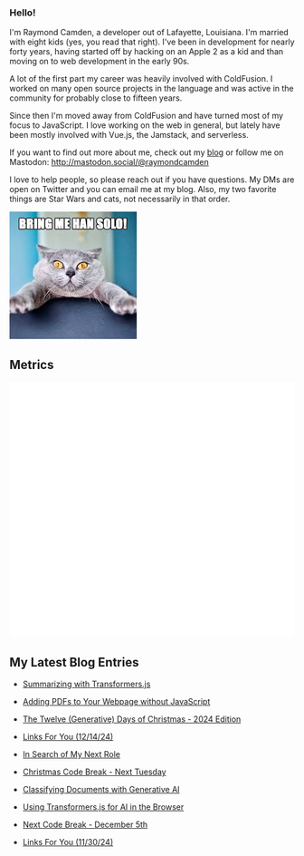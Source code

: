 ### Hello!

I'm Raymond Camden, a developer out of Lafayette, Louisiana. I'm married with eight kids (yes, you read that right). I've been in development for nearly forty years, having started off by hacking on an Apple 2 as a kid and than moving on to web development in the early 90s.

A lot of the first part my career was heavily involved with ColdFusion. I worked on many open source projects in the language and was active in the community for probably close to fifteen years. 

Since then I'm moved away from ColdFusion and have turned most of my focus to JavaScript. I love working on the web in general, but lately have been mostly involved with Vue.js, the Jamstack, and serverless. 

If you want to find out more about me, check out my [blog](https://www.raymondcamden.com) or follow me on Mastodon: <http://mastodon.social/@raymondcamden>

I love to help people, so please reach out if you have questions. My DMs are open on Twitter and you can email me at my blog. Also, my two favorite things are Star Wars and cats, not necessarily in that order.

![Star Wars cat](https://raw.githubusercontent.com/cfjedimaster/cfjedimaster/master/cat.jpg)

## Metrics

<picture>
  <img src="/github-metrics.svg" alt="Metrics">
</picture>

<!-- RSS -->
## My Latest Blog Entries

* [Summarizing with Transformers.js](https://www.raymondcamden.com/2024/12/18/summarizing-with-transformersjs)

* [Adding PDFs to Your Webpage without JavaScript](https://www.raymondcamden.com/2024/12/17/adding-pdfs-to-your-webpage-without-javascript)

* [The Twelve (Generative) Days of Christmas - 2024 Edition](https://www.raymondcamden.com/2024/12/16/the-twelve-generative-days-of-christmas-2024-edition)

* [Links For You (12/14/24)](https://www.raymondcamden.com/2024/12/14/links-for-you-121424)

* [In Search of My Next Role](https://www.raymondcamden.com/2024/12/13/in-search-of-my-next-role)

* [Christmas Code Break - Next Tuesday](https://www.raymondcamden.com/2024/12/10/christmas-code-break-next-tuesday)

* [Classifying Documents with Generative AI](https://www.raymondcamden.com/2024/12/09/classifying-documents-with-generative-ai)

* [Using Transformers.js for AI in the Browser](https://www.raymondcamden.com/2024/12/03/using-transformersjs-for-ai-in-the-browser)

* [Next Code Break - December 5th](https://www.raymondcamden.com/2024/12/02/next-code-break-december-5th)

* [Links For You (11/30/24)](https://www.raymondcamden.com/2024/11/30/links-for-you)

<!-- ENDRSS -->

